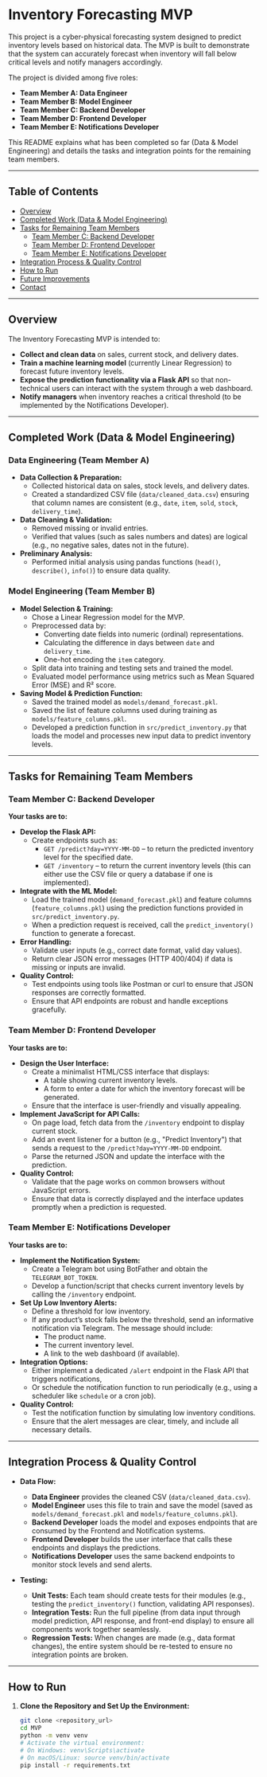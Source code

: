 # Inventory Forecasting MVP

This project is a cyber-physical forecasting system designed to predict inventory levels based on historical data. The MVP is built to demonstrate that the system can accurately forecast when inventory will fall below critical levels and notify managers accordingly. 

The project is divided among five roles:
- **Team Member A: Data Engineer**
- **Team Member B: Model Engineer**
- **Team Member C: Backend Developer**
- **Team Member D: Frontend Developer**
- **Team Member E: Notifications Developer**

This README explains what has been completed so far (Data & Model Engineering) and details the tasks and integration points for the remaining team members.

---

## Table of Contents

- [Overview](#overview)
- [Completed Work (Data & Model Engineering)](#completed-work-data--model-engineering)
- [Tasks for Remaining Team Members](#tasks-for-remaining-team-members)
  - [Team Member C: Backend Developer](#team-member-c-backend-developer)
  - [Team Member D: Frontend Developer](#team-member-d-frontend-developer)
  - [Team Member E: Notifications Developer](#team-member-e-notifications-developer)
- [Integration Process & Quality Control](#integration-process--quality-control)
- [How to Run](#how-to-run)
- [Future Improvements](#future-improvements)
- [Contact](#contact)

---

## Overview

The Inventory Forecasting MVP is intended to:
- **Collect and clean data** on sales, current stock, and delivery dates.
- **Train a machine learning model** (currently Linear Regression) to forecast future inventory levels.
- **Expose the prediction functionality via a Flask API** so that non-technical users can interact with the system through a web dashboard.
- **Notify managers** when inventory reaches a critical threshold (to be implemented by the Notifications Developer).

---

## Completed Work (Data & Model Engineering)

### Data Engineering (Team Member A)
- **Data Collection & Preparation:**
  - Collected historical data on sales, stock levels, and delivery dates.
  - Created a standardized CSV file (`data/cleaned_data.csv`) ensuring that column names are consistent (e.g., `date`, `item`, `sold`, `stock`, `delivery_time`).
- **Data Cleaning & Validation:**
  - Removed missing or invalid entries.
  - Verified that values (such as sales numbers and dates) are logical (e.g., no negative sales, dates not in the future).
- **Preliminary Analysis:**
  - Performed initial analysis using pandas functions (`head()`, `describe()`, `info()`) to ensure data quality.

### Model Engineering (Team Member B)
- **Model Selection & Training:**
  - Chose a Linear Regression model for the MVP.
  - Preprocessed data by:
    - Converting date fields into numeric (ordinal) representations.
    - Calculating the difference in days between `date` and `delivery_time`.
    - One-hot encoding the `item` category.
  - Split data into training and testing sets and trained the model.
  - Evaluated model performance using metrics such as Mean Squared Error (MSE) and R² score.
- **Saving Model & Prediction Function:**
  - Saved the trained model as `models/demand_forecast.pkl`.
  - Saved the list of feature columns used during training as `models/feature_columns.pkl`.
  - Developed a prediction function in `src/predict_inventory.py` that loads the model and processes new input data to predict inventory levels.

---

## Tasks for Remaining Team Members

### Team Member C: Backend Developer
**Your tasks are to:**
- **Develop the Flask API:**
  - Create endpoints such as:
    - `GET /predict?day=YYYY-MM-DD` – to return the predicted inventory level for the specified date.
    - `GET /inventory` – to return the current inventory levels (this can either use the CSV file or query a database if one is implemented).
- **Integrate with the ML Model:**
  - Load the trained model (`demand_forecast.pkl`) and feature columns (`feature_columns.pkl`) using the prediction functions provided in `src/predict_inventory.py`.
  - When a prediction request is received, call the `predict_inventory()` function to generate a forecast.
- **Error Handling:**
  - Validate user inputs (e.g., correct date format, valid day values).
  - Return clear JSON error messages (HTTP 400/404) if data is missing or inputs are invalid.
- **Quality Control:**
  - Test endpoints using tools like Postman or curl to ensure that JSON responses are correctly formatted.
  - Ensure that API endpoints are robust and handle exceptions gracefully.

### Team Member D: Frontend Developer
**Your tasks are to:**
- **Design the User Interface:**
  - Create a minimalist HTML/CSS interface that displays:
    - A table showing current inventory levels.
    - A form to enter a date for which the inventory forecast will be generated.
  - Ensure that the interface is user-friendly and visually appealing.
- **Implement JavaScript for API Calls:**
  - On page load, fetch data from the `/inventory` endpoint to display current stock.
  - Add an event listener for a button (e.g., "Predict Inventory") that sends a request to the `/predict?day=YYYY-MM-DD` endpoint.
  - Parse the returned JSON and update the interface with the prediction.
- **Quality Control:**
  - Validate that the page works on common browsers without JavaScript errors.
  - Ensure that data is correctly displayed and the interface updates promptly when a prediction is requested.

### Team Member E: Notifications Developer
**Your tasks are to:**
- **Implement the Notification System:**
  - Create a Telegram bot using BotFather and obtain the `TELEGRAM_BOT_TOKEN`.
  - Develop a function/script that checks current inventory levels by calling the `/inventory` endpoint.
- **Set Up Low Inventory Alerts:**
  - Define a threshold for low inventory.
  - If any product’s stock falls below the threshold, send an informative notification via Telegram. The message should include:
    - The product name.
    - The current inventory level.
    - A link to the web dashboard (if available).
- **Integration Options:**
  - Either implement a dedicated `/alert` endpoint in the Flask API that triggers notifications,
  - Or schedule the notification function to run periodically (e.g., using a scheduler like `schedule` or a cron job).
- **Quality Control:**
  - Test the notification function by simulating low inventory conditions.
  - Ensure that the alert messages are clear, timely, and include all necessary details.

---

## Integration Process & Quality Control

- **Data Flow:**
  - **Data Engineer** provides the cleaned CSV (`data/cleaned_data.csv`).
  - **Model Engineer** uses this file to train and save the model (saved as `models/demand_forecast.pkl` and `models/feature_columns.pkl`).
  - **Backend Developer** loads the model and exposes endpoints that are consumed by the Frontend and Notification systems.
  - **Frontend Developer** builds the user interface that calls these endpoints and displays the predictions.
  - **Notifications Developer** uses the same backend endpoints to monitor stock levels and send alerts.
  
- **Testing:**
  - **Unit Tests:** Each team should create tests for their modules (e.g., testing the `predict_inventory()` function, validating API responses).
  - **Integration Tests:** Run the full pipeline (from data input through model prediction, API response, and front-end display) to ensure all components work together seamlessly.
  - **Regression Tests:** When changes are made (e.g., data format changes), the entire system should be re-tested to ensure no integration points are broken.

---

## How to Run

1. **Clone the Repository and Set Up the Environment:**
   ```bash
   git clone <repository_url>
   cd MVP
   python -m venv venv
   # Activate the virtual environment:
   # On Windows: venv\Scripts\activate
   # On macOS/Linux: source venv/bin/activate
   pip install -r requirements.txt
